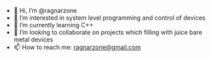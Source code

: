 - 👋 Hi, I’m @ragnarzone
- 👀 I’m interested in system level programming and control of devices
- 🌱 I’m currently learning C++
- 💞️ I’m looking to collaborate on projects which filling with juice bare metal devices
- 📫 How to reach me: ragnarzone@gmail.com

<!---
ragnarzone/ragnarzone is a ✨ special ✨ repository because its `README.md` (this file) appears on your GitHub profile.
You can click the Preview link to take a look at your changes.
--->
